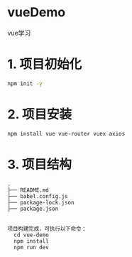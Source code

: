 # vueDemo
vue学习

# 1. 项目初始化

```bash
npm init -y
```

# 2. 项目安装

```bash
npm install vue vue-router vuex axios
```

# 3. 项目结构

```
.
├── README.md
├── babel.config.js
├── package-lock.json
├── package.json


项目构建完成，可执行以下命令：
  cd vue-demo
  npm install
  npm run dev